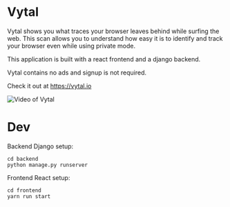# Vytal

Vytal shows you what traces your browser leaves behind while surfing the web. This scan allows you to understand how easy it is to identify and track your browser even while using private mode.

This application is built with a react frontend and a django backend.

Vytal contains no ads and signup is not required.

Check it out at https://vytal.io

![Video of Vytal](https://raw.githubusercontent.com/z0ccc/Vytal/master/promo/vytal_video.webp)

# Dev

Backend Django setup:

```
cd backend
python manage.py runserver
```

Frontend React setup:

```
cd frontend
yarn run start
```
